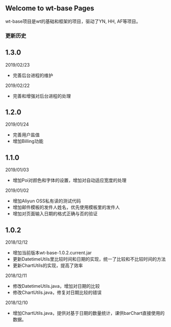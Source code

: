## Welcome to wt-base Pages

wt-base项目是wt的基础和框架的项目，驱动了YN, HH, AF等项目。

### 更新历史

## 1.3.0
2019/02/23
- 完善后台进程的维护

2019/02/22
- 完善和增强对后台进程的处理

## 1.2.0
2019/01/24
- 完善用户盐值
- 增加Billing功能

## 1.1.0
2019/01/03
- 增加Poi对颜色和字体的设置，增加对自动适应宽度的处理

2019/01/02
- 增加Aliyun OSS私有读的测试代码
- 增加邮件模板的发件人姓名，优先使用模板里的发件人
- 增加对页面输入日期的格式正确与否的验证

## 1.0.2
2018/12/12
- 增加当前版本wt-base-1.0.2.current.jar
- 更新DatetimeUtils里比较时间和日期的实现，统一了比较和不比较时间的方法
- 更新ChartUtils的实现，提高了效率

2018/12/11
- 修改DatetimeUtils.java，增加对日期的比较
- 修改ChartUtils.java，修复对日期比较的错误

2018/12/10
- 增加ChartUtils.java，提供对基于日期的数量统计，课供barChart直接使用的数据。

